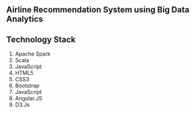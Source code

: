 


## Airline Recommendation System using Big Data Analytics



## Technology Stack

1. Apache Spark
2. Scala
3. JavaScript
4. HTML5
5. CSS3
6. Bootstrap
7. JavaScript
8. Angular.JS
9. D3.Js



